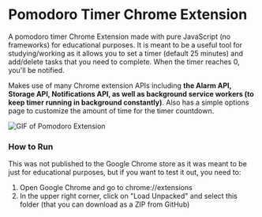 # Pomodoro Timer Chrome Extension

A pomodoro timer Chrome Extension made with pure JavaScript (no frameworks) for educational purposes. It is meant to be a useful tool for studying/working as it allows you to set a timer (default 25 minutes) and add/delete tasks that you need to complete. When the timer reaches 0, you'll be notified.

Makes use of many Chrome extension APIs including **the Alarm API, Storage API, Notifications API, as well as background service workers (to keep timer running in background constantly)**. Also has a simple options page to customize the amount of time for the timer countdown.

![GIF of Pomodoro Extension](https://imgur.com/nKTx1J8.gif)

### How to Run

This was not published to the Google Chrome store as it was meant to be just for educational purposes, but if you want to test it out, you need to:

1. Open Google Chrome and go to chrome://extensions
2. In the upper right corner, click on "Load Unpacked" and select this folder (that you can download as a ZIP from GitHub)
